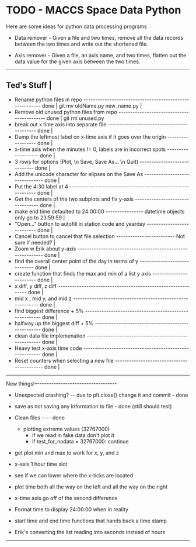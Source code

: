 # TODO - MACCS Space Data Python #

Here are some ideas for python data processing programs

* Data remover - Given a file and two times, remove all the data records
  between the two times and write out the shortened file.
  
* Axis remover - Given a file, an axis name, and two times, flatten
  out the data value for the given axis between the two times.

-----------
Ted's Stuff |
---------------------------------------------------------------------------------------------
- Rename python files in repo -------------------------------------------------------- done |
	git mv oldName.py new_name.py                                                       |
- Remove old unused python files from repo ------------------------------------------- done |
	git rm unused.py
- break out x time axis into separate file ------------------------------------------- done |
- Dump the leftmost label on x-time axis if it goes over the origin ------------------ done |
- x-time axis when the minutes != 0, labels are in incorrect spots ------------------- done |
- 3 rows for options (Plot, \n Save, Save As... \n Quit) ----------------------------- done |
- Add the unicode character for elipses on the Save As ------------------------------- done |
- Put the 4:30 label at 4 ------------------------------------------------------------ done |
- Get the centers of the two subplots and fix y-axis --------------------------------- done |
- make end time defaulted to 24:00:00 ---------------- datetime objects only go to 23:59:59 |
- "Open..." button to autofill in station code and yearday --------------------------- done |
- Cancel button to cancel that file selection ------------------------- Not sure if needed? |
- Zoom w Erik about y-axis ----------------------------------------------------------- done |
- find the overall center point of the day in terms of y ----------------------------- done |
- create function that finds the max and min of a list y axis ------------------------ done |
- x diff, y diff, z diff ------------------------------------------------------------- done |
- mid x , mid y, and mid z ----------------------------------------------------------- done |
- find biggest difference + 5% ------------------------------------------------------- done |
- halfway up the biggest diff + 5% --------------------------------------------------- done |
- clean data file implemenation ------------------------------------------------------ done |
- Heavy test x-axis time code -------------------------------------------------------- done |
- Reset counters when selecting a new file ------------------------------------------- done |
--------------------------------------------------------------------------------------------


New things!-----------------------------------
- Unexpected crashing? -- due to plt.close() change it and commit - done
- save as not saving any information to file - done (still should test)
- Clean files ---- done
	- plotting extreme values (32767000)
		- if we read in fake data don't plot it
		- if test_for_nodata = 32767000:
			continue
- get plot min and max to work for x, y, and z
- x-axis 1 hour time slot
- see if we can lower where the x-ticks are located
- plot time both all the way on the left and all the way on the right
- x-time axis go off of the second difference
- Format time to display 24:00:00 when in reality
- start time and end time functions that hands back a time stamp

- Erik's converting the list reading into seconds instead of hours
----------------------------------------------

